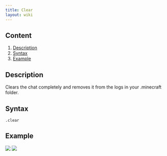 ```yaml
---
title: Clear
layout: wiki
---
```

## Content
  1. [Description](#description)
  2. [Syntax](#syntax)
  3. [Example](#example)
  
## Description
Clears the chat completely and removes it from the logs in your .minecraft folder.

## Syntax
`.clear`

## Example
![](http://puu.sh/hJomZ/26774ae58b.png)
![](http://puu.sh/hJonW/8eb642effd.png)
